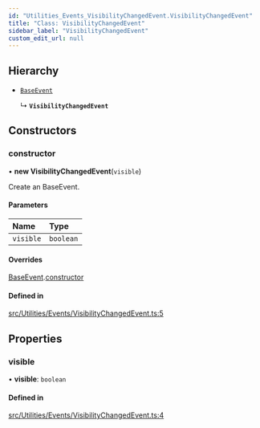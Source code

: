 ```yaml
---
id: "Utilities_Events_VisibilityChangedEvent.VisibilityChangedEvent"
title: "Class: VisibilityChangedEvent"
sidebar_label: "VisibilityChangedEvent"
custom_edit_url: null
---
```




## Hierarchy

- [`BaseEvent`](../Utilities_BaseEvent.BaseEvent)

  ↳ **`VisibilityChangedEvent`**

## Constructors

### constructor

• **new VisibilityChangedEvent**(`visible`)

Create an BaseEvent.

#### Parameters

| Name | Type |
| :------ | :------ |
| `visible` | `boolean` |

#### Overrides

[BaseEvent](../Utilities_BaseEvent.BaseEvent).[constructor](../Utilities_BaseEvent.BaseEvent#constructor)

#### Defined in

[src/Utilities/Events/VisibilityChangedEvent.ts:5](https://github.com/ZeaInc/zea-engine/blob/976b47e27/src/Utilities/Events/VisibilityChangedEvent.ts#L5)

## Properties

### visible

• **visible**: `boolean`

#### Defined in

[src/Utilities/Events/VisibilityChangedEvent.ts:4](https://github.com/ZeaInc/zea-engine/blob/976b47e27/src/Utilities/Events/VisibilityChangedEvent.ts#L4)

